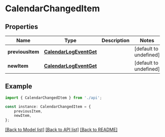 # CalendarChangedItem


## Properties

Name | Type | Description | Notes
------------ | ------------- | ------------- | -------------
**previousItem** | [**CalendarLogEventGet**](CalendarLogEventGet.md) |  | [default to undefined]
**newItem** | [**CalendarLogEventGet**](CalendarLogEventGet.md) |  | [default to undefined]

## Example

```typescript
import { CalendarChangedItem } from './api';

const instance: CalendarChangedItem = {
    previousItem,
    newItem,
};
```

[[Back to Model list]](../README.md#documentation-for-models) [[Back to API list]](../README.md#documentation-for-api-endpoints) [[Back to README]](../README.md)
